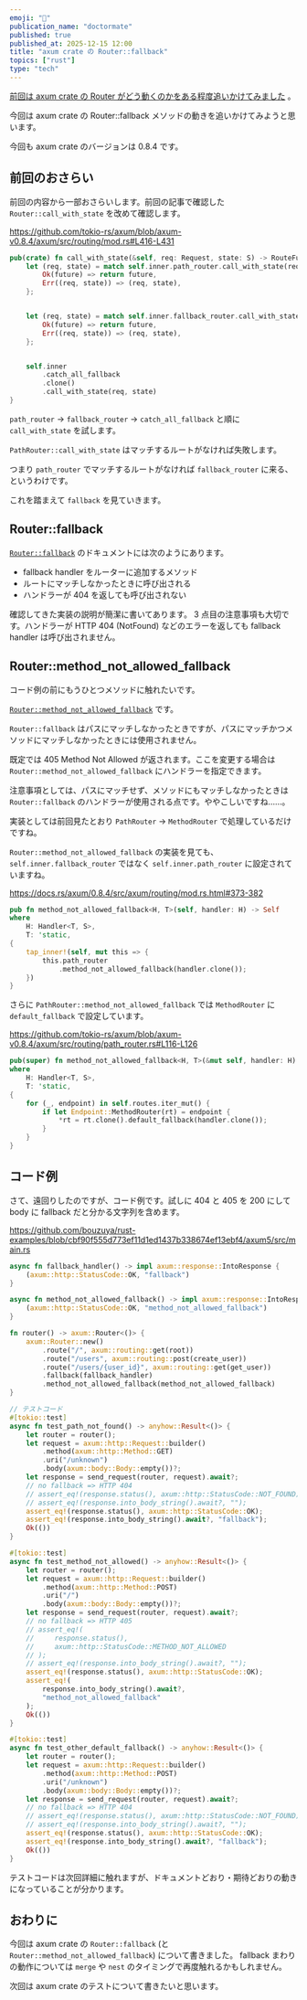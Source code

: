 ```yaml
---
emoji: "🍂"
publication_name: "doctormate"
published: true
published_at: 2025-12-15 12:00
title: "axum crate の Router::fallback"
topics: ["rust"]
type: "tech"
---
```


[前回は axum crate の Router がどう動くのかをある程度追いかけてみました](https://zenn.dev/doctormate/articles/1f4fc2ba5dc793) 。

今回は axum crate の Router::fallback メソッドの動きを追いかけてみようと思います。

今回も axum crate のバージョンは 0.8.4 です。

## 前回のおさらい

前回の内容から一部おさらいします。前回の記事で確認した `Router::call_with_state` を改めて確認します。

<https://github.com/tokio-rs/axum/blob/axum-v0.8.4/axum/src/routing/mod.rs#L416-L431>

```rust
pub(crate) fn call_with_state(&self, req: Request, state: S) -> RouteFuture<Infallible> {
    let (req, state) = match self.inner.path_router.call_with_state(req, state) {
        Ok(future) => return future,
        Err((req, state)) => (req, state),
    };


    let (req, state) = match self.inner.fallback_router.call_with_state(req, state) {
        Ok(future) => return future,
        Err((req, state)) => (req, state),
    };


    self.inner
        .catch_all_fallback
        .clone()
        .call_with_state(req, state)
}
```

`path_router` → `fallback_router` → `catch_all_fallback` と順に `call_with_state` を試します。

`PathRouter::call_with_state` はマッチするルートがなければ失敗します。

つまり `path_router` でマッチするルートがなければ `fallback_router` に来る、というわけです。

これを踏まえて `fallback` を見ていきます。

## Router::fallback

[`Router::fallback`](https://docs.rs/axum/0.8.4/axum/struct.Router.html#method.fallback) のドキュメントには次のようにあります。

- fallback handler をルーターに追加するメソッド
- ルートにマッチしなかったときに呼び出される
- ハンドラーが 404 を返しても呼び出されない

確認してきた実装の説明が簡潔に書いてあります。 3 点目の注意事項も大切です。ハンドラーが HTTP 404 (NotFound) などのエラーを返しても fallback handler は呼び出されません。

## Router::method_not_allowed_fallback

コード例の前にもうひとつメソッドに触れたいです。

[`Router::method_not_allowed_fallback`](https://docs.rs/axum/0.8.4/axum/struct.Router.html#method.method_not_allowed_fallback) です。

`Router::fallback` はパスにマッチしなかったときですが、パスにマッチかつメソッドにマッチしなかったときには使用されません。

既定では 405 Method Not Allowed が返されます。ここを変更する場合は `Router::method_not_allowed_fallback` にハンドラーを指定できます。

注意事項としては、パスにマッチせず、メソッドにもマッチしなかったときは `Router::fallback` のハンドラーが使用される点です。ややこしいですね……。

実装としては前回見たとおり `PathRouter` → `MethodRouter` で処理しているだけですね。

`Router::method_not_allowed_fallback` の実装を見ても、 `self.inner.fallback_router` ではなく `self.inner.path_router` に設定されていますね。

<https://docs.rs/axum/0.8.4/src/axum/routing/mod.rs.html#373-382>

```rust
pub fn method_not_allowed_fallback<H, T>(self, handler: H) -> Self
where
    H: Handler<T, S>,
    T: 'static,
{
    tap_inner!(self, mut this => {
        this.path_router
            .method_not_allowed_fallback(handler.clone());
    })
}
```

さらに `PathRouter::method_not_allowed_fallback` では `MethodRouter` に `default_fallback` で設定しています。

<https://github.com/tokio-rs/axum/blob/axum-v0.8.4/axum/src/routing/path_router.rs#L116-L126>

```rust
pub(super) fn method_not_allowed_fallback<H, T>(&mut self, handler: H)
where
    H: Handler<T, S>,
    T: 'static,
{
    for (_, endpoint) in self.routes.iter_mut() {
        if let Endpoint::MethodRouter(rt) = endpoint {
            *rt = rt.clone().default_fallback(handler.clone());
        }
    }
}
```

## コード例

さて、遠回りしたのですが、コード例です。試しに 404 と 405 を 200 にして body に fallback だと分かる文字列を含めます。

<https://github.com/bouzuya/rust-examples/blob/cbf90f555d773ef11d1ed1437b338674ef13ebf4/axum5/src/main.rs>

```rust
async fn fallback_handler() -> impl axum::response::IntoResponse {
    (axum::http::StatusCode::OK, "fallback")
}

async fn method_not_allowed_fallback() -> impl axum::response::IntoResponse {
    (axum::http::StatusCode::OK, "method_not_allowed_fallback")
}

fn router() -> axum::Router<()> {
    axum::Router::new()
        .route("/", axum::routing::get(root))
        .route("/users", axum::routing::post(create_user))
        .route("/users/{user_id}", axum::routing::get(get_user))
        .fallback(fallback_handler)
        .method_not_allowed_fallback(method_not_allowed_fallback)
}
```

```rust
// テストコード
#[tokio::test]
async fn test_path_not_found() -> anyhow::Result<()> {
    let router = router();
    let request = axum::http::Request::builder()
        .method(axum::http::Method::GET)
        .uri("/unknown")
        .body(axum::body::Body::empty())?;
    let response = send_request(router, request).await?;
    // no fallback => HTTP 404
    // assert_eq!(response.status(), axum::http::StatusCode::NOT_FOUND);
    // assert_eq!(response.into_body_string().await?, "");
    assert_eq!(response.status(), axum::http::StatusCode::OK);
    assert_eq!(response.into_body_string().await?, "fallback");
    Ok(())
}

#[tokio::test]
async fn test_method_not_allowed() -> anyhow::Result<()> {
    let router = router();
    let request = axum::http::Request::builder()
        .method(axum::http::Method::POST)
        .uri("/")
        .body(axum::body::Body::empty())?;
    let response = send_request(router, request).await?;
    // no fallback => HTTP 405
    // assert_eq!(
    //     response.status(),
    //     axum::http::StatusCode::METHOD_NOT_ALLOWED
    // );
    // assert_eq!(response.into_body_string().await?, "");
    assert_eq!(response.status(), axum::http::StatusCode::OK);
    assert_eq!(
        response.into_body_string().await?,
        "method_not_allowed_fallback"
    );
    Ok(())
}

#[tokio::test]
async fn test_other_default_fallback() -> anyhow::Result<()> {
    let router = router();
    let request = axum::http::Request::builder()
        .method(axum::http::Method::POST)
        .uri("/unknown")
        .body(axum::body::Body::empty())?;
    let response = send_request(router, request).await?;
    // no fallback => HTTP 404
    // assert_eq!(response.status(), axum::http::StatusCode::NOT_FOUND);
    // assert_eq!(response.into_body_string().await?, "");
    assert_eq!(response.status(), axum::http::StatusCode::OK);
    assert_eq!(response.into_body_string().await?, "fallback");
    Ok(())
}
```

テストコードは次回詳細に触れますが、ドキュメントどおり・期待どおりの動きになっていることが分かります。

## おわりに

今回は axum crate の `Router::fallback` (と `Router::method_not_allowed_fallback`) について書きました。 fallback まわりの動作については `merge` や `nest` のタイミングで再度触れるかもしれません。

次回は axum crate のテストについて書きたいと思います。
